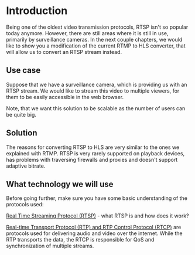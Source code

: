 # Introduction

Being one of the oldest video transmission protocols, RTSP isn't so popular today anymore. However, there are still areas where it is still in use, primarily by surveillance cameras.
In the next couple chapters, we would like to show you a modification of the current RTMP to HLS converter, that will allow us to convert an RTSP stream instead.

<!-- ## Prerequisites
In this tutorial we assume, that you have some experience with Elixir, otherwise we recommend you have a [quick tour of the language](https://elixir-lang.org/getting-started/introduction.html).
Having first experience with Membrane Framework will help you in this tutorial, so we encourage you check out the [Getting started with Membrane](https://membrane.stream/learn/get_started_with_membrane) tutorial.
It would be best if you had some basic understanding of the protocols used, if you don't have yet, just take a look at the resources at the bottom of this chapter! -->

## Use case

Suppose that we have a surveillance camera, which is providing us with an RTSP stream. We would like to stream this video to multiple viewers, for them to be easily accessible in the web browser.

Note, that we want this solution to be scalable as the number of users can be quite big.  

## Solution

The reasons for converting RTSP to HLS are very similar to the ones we explained with RTMP. RTSP is very rarely supported on playback devices, has problems with traversing firewalls and proxies and doesn't support adaptive bitrate.

<!-- Firstly, not unlike the RTMP protocol, RTSP is very rarely supported on playback devices, so for the stream to be easily played back by the users we need to convert it to something more digestible. -->
<!-- We will go with HLS (HTTP Live Streaming) as it is widely supported by devices and web browsers. It sends video and audio over HTTP, thus allowing it to traverse firewalls and proxies.
Also, if we were to stream the video using only RTSP, we would have to create a connection between the RTSP server and each of the end users, which would result in a high load on the server.
Yet another advantage of using HLS for streaming video to the devices is this protocol's adaptive bitrate which allows for dynamic change in video quality based on current network conditions. -->

## What technology we will use

Before going further, make sure you have some basic understanding of the protocols used:
  
[Real Time Streaming Protocol (RTSP)](https://antmedia.io/rtsp-explained-what-is-rtsp-how-it-works) - what RTSP is and how does it work?

[Real-time Transport Protocol (RTP) and RTP Control Protocol (RTCP)](https://www.techtarget.com/searchnetworking/definition/Real-Time-Transport-Protocol) are protocols used for delivering audio and video over the internet. While the RTP transports the data, the RTCP is responsible for QoS and synchronization of multiple streams.